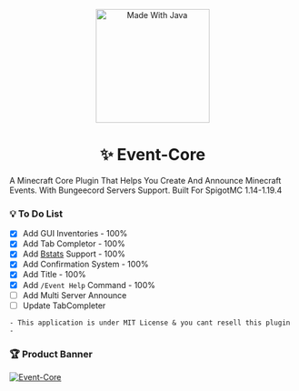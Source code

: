 <p align="center">
     <!--<img width="252" src="https://user-images.githubusercontent.com/102294006/234592459-763d181e-43f1-47f2-972a-93b612bcb7fe.svg" alt="Built For SpigotMC">-->
    <img width="200" src="https://forthebadge.com/images/badges/made-with-java.svg" alt="Made With Java">
</p>

<h1 align="center">✨ Event-Core</h1>
A Minecraft Core Plugin That Helps You Create And Announce Minecraft Events. With Bungeecord Servers Support. Built For SpigotMC 1.14-1.19.4

### 💡 To Do List
- [x] Add GUI Inventories - 100%
- [x] Add Tab Completor - 100%
- [x] Add [Bstats](https://bstats.org/plugin/bukkit/Event-Core/18612) Support - 100%
- [x] Add Confirmation System - 100%
- [x] Add Title - 100%
- [x] Add `/Event Help` Command - 100%
- [ ] Add Multi Server Announce
- [ ] Update TabCompleter

```
- This application is under MIT License & you cant resell this plugin -
```

### 🏆 Product Banner
[![Event-Core](https://s8.uupload.ir/files/event-core_b2b8.png)](https://github.com/Mehran1022mm/Event-Core/wiki)


